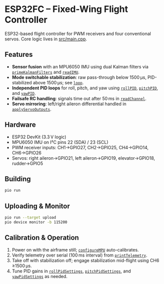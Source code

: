 # ESP32FC – Fixed-Wing Flight Controller

ESP32-based flight controller for PWM receivers and four conventional servos. Core logic lives in [src/main.cpp](src/main.cpp).

## Features

- **Sensor fusion** with an MPU6050 IMU using dual Kalman filters via [`primeKalmanFilters`](src/main.cpp) and [`readIMU`](src/main.cpp).
- **Mode switchable stabilization**: raw pass-through below 1500 µs, PID-stabilized above 1500 µs; see [`loop`](src/main.cpp).
- **Independent PID loops** for roll, pitch, and yaw using [`rollPID`](src/main.cpp), [`pitchPID`](src/main.cpp), and [`yawPID`](src/main.cpp).
- **Failsafe RC handling**: signals time out after 50 ms in [`readChannel`](src/main.cpp).
- **Servo mirroring**: left/right aileron differential handled in [`applyServoOutputs`](src/main.cpp).

## Hardware

- ESP32 DevKit (3.3 V logic)
- MPU6050 IMU on I²C pins 22 (SDA) / 23 (SCL)
- PWM receiver inputs: CH1→GPIO27, CH2→GPIO25, CH4→GPIO14, CH6→GPIO26
- Servos: right aileron→GPIO21, left aileron→GPIO19, elevator→GPIO18, rudder→GPIO5

## Building

```bash
pio run
```

## Uploading & Monitor

```bash
pio run --target upload
pio device monitor -b 115200
```

## Calibration & Operation

1. Power on with the airframe still; [`configureMPU`](src/main.cpp) auto-calibrates.
2. Verify telemetry over serial (100 ms interval) from [`printTelemetry`](src/main.cpp).
3. Take off with stabilization off; engage stabilization mid-flight using CH6 ≥1500 µs.
4. Tune PID gains in [`rollPidSettings`](src/main.cpp), [`pitchPidSettings`](src/main.cpp), and [`yawPidSettings`](src/main.cpp) as needed.
